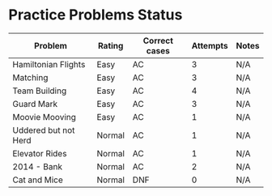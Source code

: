 # Practice Problems Status
Problem|Rating|Correct cases|Attempts|Notes
-|-|-|-|-
Hamiltonian Flights|Easy|AC|3|N/A
Matching|Easy|AC|3|N/A
Team Building|Easy|AC|4|N/A
Guard Mark|Easy|AC|3|N/A
Moovie Mooving|Easy|AC|1|N/A
Uddered but not Herd|Normal|AC|1|N/A
Elevator Rides|Normal|AC|1|N/A
2014 - Bank|Normal|AC|2|N/A
Cat and Mice|Normal|DNF|0|N/A